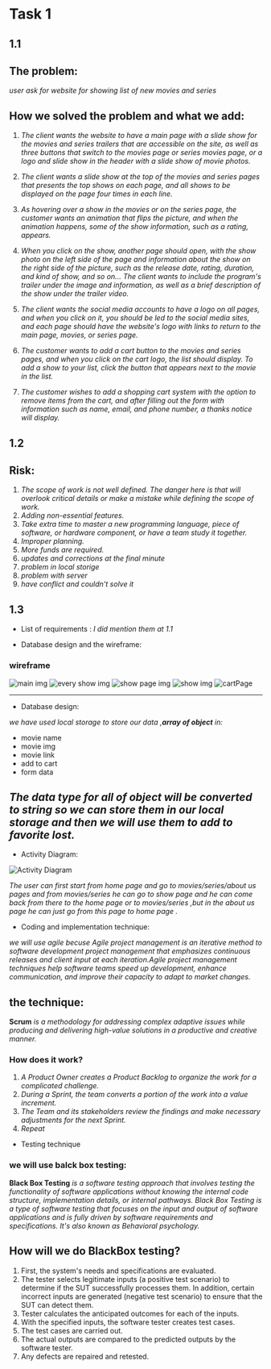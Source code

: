 # Task 1
## 1.1

## The problem:
*user ask for website for showing list of new movies and series*
 
## How we solved the problem and what we add:
 
1. *The client wants the website to have a main page with a slide show for the movies and series trailers that are accessible on the site, as well as three buttons that switch to the movies page or series movies page, or a logo and slide show in the header with a slide show of movie photos.* 

2. *The client wants a slide show at the top of the movies and series pages that presents the top shows on each page, and all shows to be displayed on the page four times in each line.*

3. *As hovering over a show in the movies or on the series page, the customer wants an animation that flips the picture, and when the animation happens, some of the show information, such as a rating, appears.*

4. *When you click on the show, another page should open, with the show photo on the left side of the page and information about the show on the right side of the picture, such as the release date, rating, duration, and kind of show, and so on... The client wants to include the program's trailer under the image and information, as well as a brief description of the show under the trailer video.*

5. *The client wants the social media accounts to have a logo on all pages, and when you click on it, you should be led to the social media sites, and each page should have the website's logo with links to return to the main page, movies, or series page.*

6. *The customer wants to add a cart button to the movies and series pages, and when you click on the cart logo, the list should display. To add a show to your list, click the button that appears next to the movie in the list.*

7. *The customer wishes to add a shopping cart system with the option to remove items from the cart, and after filling out the form with information such as name, email, and phone number, a thanks notice will display.*

## 1.2
## Risk:
1. *The scope of work is not well defined. The danger here is that will overlook critical details or make a mistake while defining the scope of work.*
2. *Adding non-essential features.*
3. *Take extra time to master a new programming language, piece of software, or hardware component, or have a team study it together.*
4. *Improper planning.*
5. *More funds are required.*
6. *updates and corrections at the final minute*
7. *problem in local storige*
8. *problem with server*
9. *have conflict and couldn't solve it*

## 1.3 
+ List of requirements :
*I did mention them at 1.1*

+ Database design and the wireframe:

### wireframe

![main img](/img/home_Page_1.jpeg)
![every show img](/img/every_show_page_1.jpeg)
![show page img](/img/show_info_1.jpeg)
![show img](/img/about_us_page_1.jpeg)
![cartPage](/img/cartPage_1.jpeg)

------------------------------

+ Database design:

*we have used local storage to store our data ,**array of object** in:*

+ movie name
+ movie img
+ movie link
+ add to cart
+ form data

*The data type for all of object will be converted to string so we can store them in our local storage and then we will use them to add to favorite lost.*
---------------------------------------------------------------------

+ Activity Diagram:

![Activity Diagram](/img/ActivityDiagram2.jpeg)

*The user can first start from home page and go to movies/series/about us pages and from movies/series he can go to show page and he can come back from there to the home page or to movies/series ,but in the about us page he can just go from this page to home page .*

+ Coding and implementation technique:

*we will use agile becuse Agile project management is an iterative method to software development project management that emphasizes continuous releases and client input at each iteration.Agile project management techniques help software teams speed up development, enhance communication, and improve their capacity to adapt to market changes.*

## the technique:
**Scrum** *is a methodology for addressing complex adaptive issues while producing and delivering high-value solutions in a productive and creative manner.*

### How does it work?
1. *A Product Owner creates a Product Backlog to organize the work for a complicated challenge.*
2. *During a Sprint, the team converts a portion of the work into a value increment.*
3. *The Team and its stakeholders review the findings and make necessary adjustments for the next Sprint.*
4. *Repeat*

+ 	Testing technique
### we will use balck box testing:

**Black Box Testing** *is a software testing approach that involves testing the functionality of software applications without knowing the internal code structure, implementation details, or internal pathways. Black Box Testing is a type of software testing that focuses on the input and output of software applications and is fully driven by software requirements and specifications. It's also known as Behavioral psychology.*

## How will we do BlackBox testing?
1. First, the system's needs and specifications are evaluated.
2. The tester selects legitimate inputs (a positive test scenario) to determine if the SUT successfully processes them. In addition, certain incorrect inputs are generated (negative test scenario) to ensure that the SUT can detect them.
3. Tester calculates the anticipated outcomes for each of the inputs.
4. With the specified inputs, the software tester creates test cases.
5. The test cases are carried out.
6. The actual outputs are compared to the predicted outputs by the software tester.
7. Any defects are repaired and retested.







